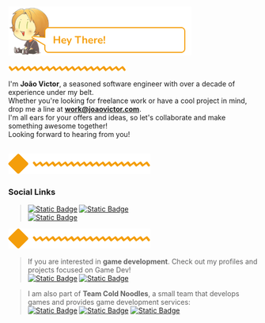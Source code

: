 ![Static Badge](./header.png)

![Static Badge](./small_divider.png)

I'm **João Victor**, a seasoned software engineer with over a decade of experience under my belt.
<br />
Whether you're looking for freelance work or have a cool project in mind, drop me a line at **work@joaovictor.com**.
<br />
I'm all ears for your offers and ideas, so let's collaborate and make something awesome together!
<br />
Looking forward to hearing from you!
<br />
<br />

![Static Badge](./divider.png)

### Social Links

> [![Static Badge](https://img.shields.io/badge/joaovictor.com-f59e0b?label=Personal%20Website)](https://joaovictor.com) [![Static Badge](https://img.shields.io/badge/ko--fi-f59e0b?label=Buy%20Me%20A%20Coffee)](https://ko-fi.com/joaovictorlouro) <br /> [![Static Badge](https://img.shields.io/badge/Profile-blue?label=LinkedIn)](https://linkedin.com/in/joao-louro)

![Static Badge](./divider.png)

> If you are interested in **game development**. Check out my profiles and projects focused on Game Dev! <br />
> [![Static Badge](https://img.shields.io/badge/codingkitsune.com-f97316?label=GameDev%20Website)](https://codingkitsune.com) [![Static Badge](https://img.shields.io/badge/CodingKitsune-white?label=GitHub)](https://github.com/codingkitsune)


> I am also part of **Team Cold Noodles**, a small team that develops games and provides game development services: <br />
> [![Static Badge](https://img.shields.io/badge/teamcoldnoodles.com-92929b?label=GameDev%20Website)](https://teamcoldnoodles.com) [![Static Badge](https://img.shields.io/badge/Itch.io-af85d5?label=Check%20our%20games%20out)](https://teamcoldnoodles.itch.io/) [![Static Badge](https://img.shields.io/badge/ko--fi-f59e0b?label=Buy%20Me%20A%20Coffee)](https://ko-fi.com/teamcoldnoodles)

